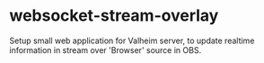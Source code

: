 # websocket-stream-overlay
Setup small web application for Valheim server, to update realtime information in stream over 'Browser' source in OBS.
